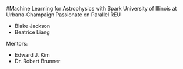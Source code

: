 #Machine Learning for Astrophysics with Spark
University of Illinois at Urbana-Champaign Passionate on Parallel REU
- Blake Jackson
- Beatrice Liang

Mentors:
  - Edward J. Kim
  - Dr. Robert Brunner
  
